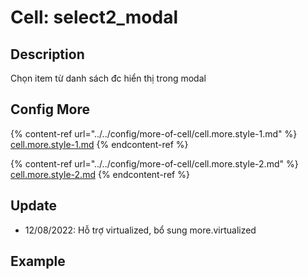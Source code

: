 # Cell: select2\_modal

## Description

Chọn item từ danh sách đc hiển thị trong modal

## Config More

{% content-ref url="../../config/more-of-cell/cell.more.style-1.md" %}
[cell.more.style-1.md](../../config/more-of-cell/cell.more.style-1.md)
{% endcontent-ref %}

{% content-ref url="../../config/more-of-cell/cell.more.style-2.md" %}
[cell.more.style-2.md](../../config/more-of-cell/cell.more.style-2.md)
{% endcontent-ref %}

## Update

* 12/08/2022: Hỗ trợ virtualized, bổ sung more.virtualized

## Example

